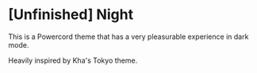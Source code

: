 # [Unfinished] Night

This is a Powercord theme that has a very pleasurable experience in dark mode.

Heavily inspired by Kha's Tokyo theme.
